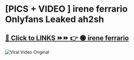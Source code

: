 
 # [PICS + VIDEO ] irene ferrario Onlyfans Leaked ah2sh

## <h2><a href="https://clipsfans.com/irene_ferrario&ref=git">🔗 Click to LINKS ⏩⏩ 👉 🟢 irene ferrario </a></h2>

<a href="https://clipsfans.com/irene_ferrario&ref=git" rel="nofollow" data-target="animated-image.originalLink"><img src="https://i.ibb.co.com/xMMVF88/686577567.gif" alt="Viral Video Original" style="max-width: 100%; display: inline-block;" data-target="animated-image.originalImage"></a>

